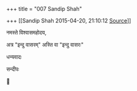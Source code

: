 +++
title = "007 Sandip Shah"

+++
[[Sandip Shah	2015-04-20, 21:10:12 [Source](https://groups.google.com/g/samskrita/c/dnPVvF5Yg7E)]]



नमस्ते विश्वासमहोदय,

  

अत्र "इन्दु वासरम्" अस्ति वा "इन्दु वासरः"

धन्यवादः

  

सन्दीपः



